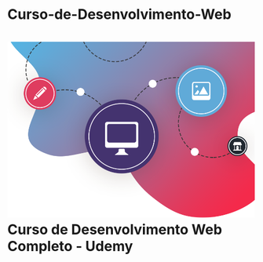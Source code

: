 <h1>Curso-de-Desenvolvimento-Web<h1>
<img src=https://github.com/Fas-naWeb/Curso-de-Desenvolvimento-Web/blob/main/img/logo1.png whidth=200px>
Curso de Desenvolvimento Web Completo - Udemy
